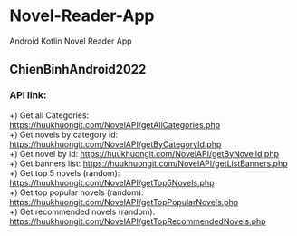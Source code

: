 # Novel-Reader-App
Android Kotlin Novel Reader App

## ChienBinhAndroid2022

### API link:
+) Get all Categories: https://huukhuongit.com/NovelAPI/getAllCategories.php <br />
+) Get novels by category id: https://huukhuongit.com/NovelAPI/getByCategoryId.php <br />
+) Get novel by id: https://huukhuongit.com/NovelAPI/getByNovelId.php <br />
+) Get banners list: https://huukhuongit.com/NovelAPI/getListBanners.php <br />
+) Get top 5 novels (random): https://huukhuongit.com/NovelAPI/getTop5Novels.php <br />
+) Get top popular novels (random): https://huukhuongit.com/NovelAPI/getTopPopularNovels.php <br />
+) Get recommended novels (random): https://huukhuongit.com/NovelAPI/getTopRecommendedNovels.php <br />
